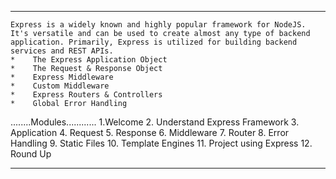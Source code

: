 ***********************************************
    Express is a widely known and highly popular framework for NodeJS. It's versatile and can be used to create almost any type of backend application. Primarily, Express is utilized for building backend services and REST APIs. 
    *    The Express Application Object
    *    The Request & Response Object
    *    Express Middleware
    *    Custom Middleware
    *    Express Routers & Controllers
    *    Global Error Handling


........Modules............
    1.Welcome
    2. Understand Express Framework
    3. Application
    4. Request
    5. Response
    6. Middleware
    7. Router
    8. Error Handling
    9. Static Files
    10. Template Engines
    11. Project using Express
    12. Round Up
__________________________
